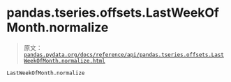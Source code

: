 # pandas.tseries.offsets.LastWeekOfMonth.normalize

> 原文：[`pandas.pydata.org/docs/reference/api/pandas.tseries.offsets.LastWeekOfMonth.normalize.html`](https://pandas.pydata.org/docs/reference/api/pandas.tseries.offsets.LastWeekOfMonth.normalize.html)

```py
LastWeekOfMonth.normalize
```
